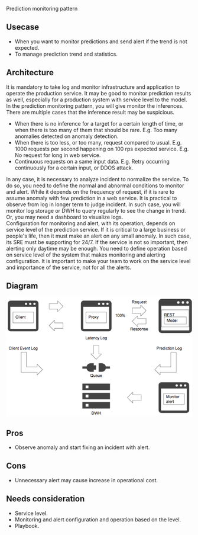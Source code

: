 Prediction monitoring pattern

## Usecase
- When you want to monitor predictions and send alert if the trend is not expected.
- To manage prediction trend and statistics.

## Architecture
It is mandatory to take log and monitor infrastructure and application to operate the production service. It may be good to monitor prediction results as well, especially for a production system with service level to the model.<br>
In the prediction monitoring pattern, you will give monitor the inferences. There are multiple cases that the inference result may be suspicious.

- When there is no inference for a target for a certain length of time, or when there is too many of them that should be rare. E.g. Too many anomalies detected on anomaly detection.
- When there is too less, or too many, request compared to usual. E.g. 1000 requests per second happening on 100 rps expected service. E.g. No request for long in web service.
- Continuous requests on a same input data. E.g. Retry occurring continuously for a certain input, or DDOS attack.

In any case, it is necessary to analyze incident to normalize the service. To do so, you need to define the normal and abnormal conditions to monitor and alert. While it depends on the frequency of request, if it is rare to assume anomaly with few prediction in a web service. It is practical to observe from log in longer term to judge incident. In such case, you will monitor log storage or DWH to query regularly to see the change in trend. Or, you may need a dashboard to visualize logs.<br>
Configuration for monitoring and alert, with its operation, depends on service level of the prediction service. If it is critical to a large business or people's life, then it must make an alert on any small anomaly. In such case, its SRE must be supporting for 24/7. If the service is not so important, then alerting only daytime may be enough. You need to define operation based on service level of the system that makes monitoring and alerting configuration. It is important to make your team to work on the service level and importance of the service, not for all the alerts.


## Diagram
![diagram](diagram.png)


## Pros
- Observe anomaly and start fixing an incident with alert.

## Cons
- Unnecessary alert may cause increase in operational cost.

## Needs consideration
- Service level.
- Monitoring and alert configuration and operation based on the level.
- Playbook.